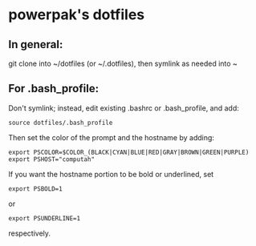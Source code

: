 powerpak's dotfiles
===================

In general:
-----------

git clone into ~/dotfiles (or ~/.dotfiles), then symlink as needed into ~

For .bash_profile:
------------------

Don't symlink; instead, edit existing .bashrc or .bash_profile, and add:

    source dotfiles/.bash_profile

Then set the color of the prompt and the hostname by adding:

    export PSCOLOR=$COLOR_(BLACK|CYAN|BLUE|RED|GRAY|BROWN|GREEN|PURPLE)
    export PSHOST="computah"

If you want the hostname portion to be bold or underlined, set

    export PSBOLD=1

or

    export PSUNDERLINE=1

respectively.
